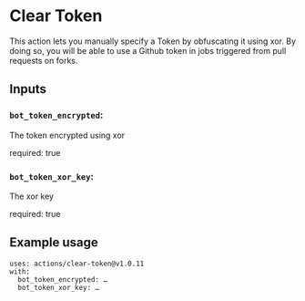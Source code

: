 


# Clear Token

This action lets you manually specify a Token by obfuscating it using xor.
By doing so, you will be able to use a Github token in jobs triggered from pull requests on forks. 

## Inputs

### `bot_token_encrypted`:

The token encrypted using xor

required: true

### `bot_token_xor_key`:

The xor key

required: true

## Example usage

```
uses: actions/clear-token@v1.0.11
with:
  bot_token_encrypted: …
  bot_token_xor_key: …
```

